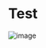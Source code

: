 # Test

![image](https://github.com/JNetoGH/Test/assets/24737993/4c5cb6f4-fa62-4c2e-90f3-1ba92b0a72e3)

